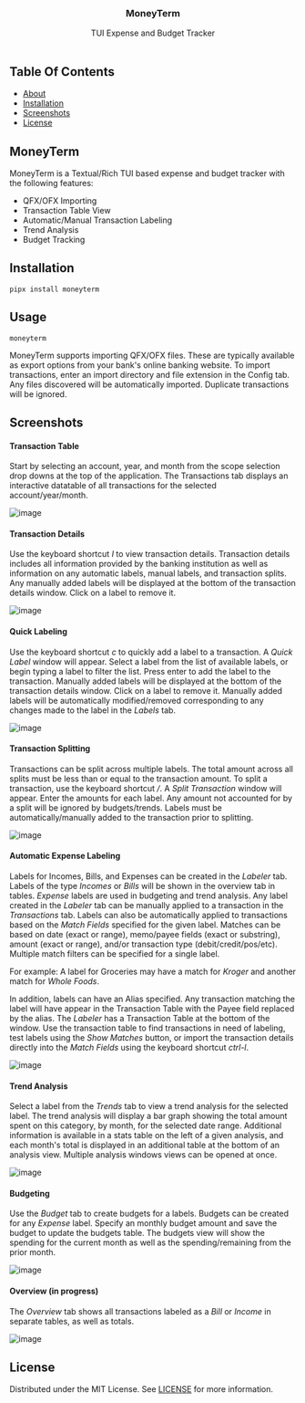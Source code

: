 <br/>
<p align="center">

  <h3 align="center">MoneyTerm</h3>

  <p align="center">
    TUI Expense and Budget Tracker
    <br/>
    <br/>
  </p>
</p>

## Table Of Contents

* [About](#tte)
* [Installation](#installation)
* [Screenshots](#screenshots)
* [License](#license)


## MoneyTerm

MoneyTerm is a Textual/Rich TUI based expense and budget tracker with the following features:
* QFX/OFX Importing
* Transaction Table View
* Automatic/Manual Transaction Labeling
* Trend Analysis
* Budget Tracking

## Installation


```pipx install moneyterm```

## Usage

```moneyterm```

MoneyTerm supports importing QFX/OFX files. These are typically available as export options from your bank's online banking website. To import transactions, enter an import directory and file extension in the Config tab. Any files discovered will be automatically imported. Duplicate transactions will be ignored.


## Screenshots
#### Transaction Table

Start by selecting an account, year, and month from the scope selection drop downs at the top of the application. The Transactions tab displays an interactive datatable of all transactions for the selected account/year/month. 

![image](https://github.com/ChrisBuilds/moneyterm/assets/57874186/74793183-1a45-4432-abaa-fcd465bc40d4)

#### Transaction Details

Use the keyboard shortcut *I* to view transaction details. Transaction details includes all information provided by the banking institution as well as information on any automatic labels, manual labels, and transaction splits. Any manually added labels will be displayed at the bottom of the transaction details window. Click on a label to remove it.

![image](https://github.com/ChrisBuilds/moneyterm/assets/57874186/00ef9345-3d2a-49c7-a8f4-1e583e341906)

#### Quick Labeling

Use the keyboard shortcut *c* to quickly add a label to a transaction. A *Quick Label* window will appear. Select a label from the list of available labels, or begin typing a label to filter the list. Press enter to add the label to the transaction. Manually added labels will be displayed at the bottom of the transaction details window. Click on a label to remove it. Manually added labels will be automatically modified/removed corresponding to any changes made to the label in the *Labels* tab.

![image](https://github.com/ChrisBuilds/moneyterm/assets/57874186/39ae6ae0-4168-484c-a6d0-2fcec3f8eb4f)

#### Transaction Splitting

Transactions can be split across multiple labels. The total amount across all splits must be less than or equal to the transaction amount. To split a transaction, use the keyboard shortcut */*. A *Split Transaction* window will appear. Enter the amounts for each label. Any amount not accounted for by a split will be ignored by budgets/trends. Labels must be automatically/manually added to the transaction prior to splitting.

![image](https://github.com/ChrisBuilds/moneyterm/assets/57874186/65812c0c-3097-45c2-a8a0-9f795eb59305)

#### Automatic Expense Labeling

Labels for Incomes, Bills, and Expenses can be created in the *Labeler* tab. Labels of the type *Incomes* or *Bills* will be shown in the overview tab in tables. *Expense* labels are used in budgeting and trend analysis. Any label created in the *Labeler* tab can be manually applied to a transaction in the *Transactions* tab. Labels can also be automatically applied to transactions based on the *Match Fields* specified for the given label. Matches can be based on date (exact or range), memo/payee fields (exact or substring), amount (exact or range), and/or transaction type (debit/credit/pos/etc). Multiple match filters can be specified for a single label. 

For example: A label for Groceries may have a match for *Kroger* and another match for *Whole Foods*. 

In addition, labels can have an Alias specified. Any transaction matching the label will have appear in the Transaction Table with the Payee field replaced by the alias. The *Labeler* has a Transaction Table at the bottom of the window. Use the transaction table to find transactions in need of labeling, test labels using the *Show Matches* button, or import the transaction details directly into the *Match Fields* using the keyboard shortcut *ctrl-l*.

![image](https://github.com/ChrisBuilds/moneyterm/assets/57874186/49fca093-a95e-4304-b2e2-a4f94d52eb17)

#### Trend Analysis

Select a label from the *Trends* tab to view a trend analysis for the selected label. The trend analysis will display a bar graph showing the total amount spent on this category, by month, for the selected date range. Additional information is available in a stats table on the left of a given analysis, and each month's total is displayed in an additional table at the bottom of an analysis view. Multiple analysis windows views can be opened at once.

![image](https://github.com/ChrisBuilds/moneyterm/assets/57874186/01c47f4d-ddaf-4af4-89b0-1bc430165d98)

#### Budgeting

Use the *Budget* tab to create budgets for a labels. Budgets can be created for any *Expense* label. Specify an monthly budget amount and save the budget to update the budgets table. The budgets view will show the spending for the current month as well as the spending/remaining from the prior month.

![image](https://github.com/ChrisBuilds/moneyterm/assets/57874186/55266870-1f20-4fde-945a-5552a4e44a94)

#### Overview (in progress)

The *Overview* tab shows all transactions labeled as a *Bill* or *Income* in separate tables, as well as totals. 

![image](https://github.com/ChrisBuilds/moneyterm/assets/57874186/669794a7-ff3e-4d16-b851-2d3e76bd0eb9)



## License

Distributed under the MIT License. See [LICENSE](https://github.com/ChrisBuilds/terminaltexteffects/blob/main/LICENSE.md) for more information.
